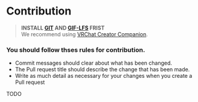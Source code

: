 # Contribution

> **INSTALL [GIT](https://git-scm.com/) AND [GIF-LFS](https://git-lfs.com/) FRIST**  
> We recommend using [VRChat Creator Companion](https://vcc.docs.vrchat.com/guides/getting-started/).

### You should follow thses rules for contribution.

- Commit messages should clear about what has been changed.
- The Pull request title should describe the change that has been made.
- Write as much detail as necessary for your changes when you create a Pull request

TODO

<!-- 1. Configure Git for [Unity Smart Merage](https://docs.unity.cn/2019.4/Documentation/Manual/SmartMerge.html)
2. Fork this repository and clone your repository.
3. Open it as a Unity Project.
4. Import [SaccFlightAndVehicle v1.62](https://github.com/Sacchan-VRC/SaccFlightAndVehicles/releases/tag/1.62).
5. Do something in your branch.
6. Commit and push your changes to you branch.
7. Create a Pull request. -->
